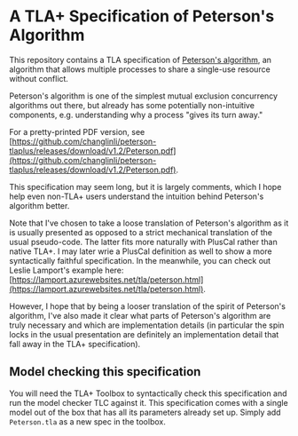 # A TLA+ Specification of Peterson's Algorithm

This repository contains a TLA specification of [Peterson's
algorithm](https://en.wikipedia.org/wiki/Peterson%27s_algorithm), an algorithm
that allows multiple processes to share a single-use resource without conflict.

Peterson's algorithm is one of the simplest mutual exclusion concurrency 
algorithms out there, but already has some potentially non-intuitive components,
e.g. understanding why a process "gives its turn away."

For a pretty-printed PDF version, see 
[https://github.com/changlinli/peterson-tlaplus/releases/download/v1.2/Peterson.pdf](https://github.com/changlinli/peterson-tlaplus/releases/download/v1.2/Peterson.pdf).

This specification may seem long, but it is largely comments, which I hope help even non-TLA+ users
understand the intuition behind Peterson's algorithm better.

Note that I've chosen to take a loose translation of Peterson's algorithm as it
is usually presented as opposed to a strict mechanical translation of the usual
pseudo-code. The latter fits more naturally with PlusCal rather than native
TLA+. I may later wrie a PlusCal definition as well to show a more syntactically
faithful specification. In the meanwhile, you can check out Leslie Lamport's 
example here: [https://lamport.azurewebsites.net/tla/peterson.html](https://lamport.azurewebsites.net/tla/peterson.html).

However, I hope that by being a looser translation of the spirit of Peterson's
algorithm, I've also made it clear what parts of Peterson's algorithm are truly
necessary and which are implementation details (in particular the spin locks in
the usual presentation are definitely an implementation detail that fall away in
the TLA+ specification).

## Model checking this specification

You will need the TLA+ Toolbox to syntactically check this specification and run
the model checker TLC against it. This specification comes with a single model
out of the box that has all its parameters already set up. Simply add
`Peterson.tla` as a new spec in the toolbox.
